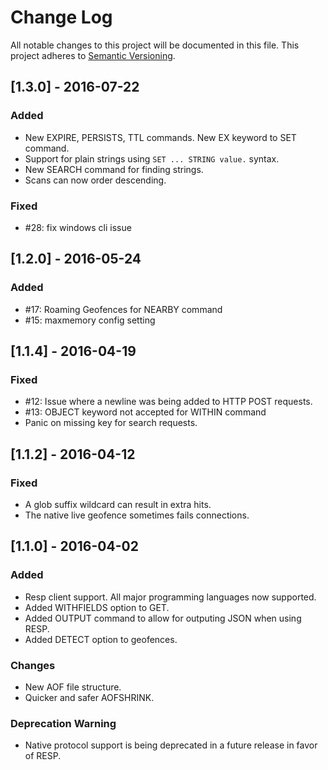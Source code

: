 # Change Log
All notable changes to this project will be documented in this file.
This project adheres to [Semantic Versioning](http://semver.org/).

## [1.3.0] - 2016-07-22
### Added
- New EXPIRE, PERSISTS, TTL commands. New EX keyword to SET command.
- Support for plain strings using `SET ... STRING value.` syntax.
- New SEARCH command for finding strings. 
- Scans can now order descending.

### Fixed
- #28: fix windows cli issue

## [1.2.0] - 2016-05-24
### Added
- #17: Roaming Geofences for NEARBY command
- #15: maxmemory config setting

## [1.1.4] - 2016-04-19
### Fixed
- #12: Issue where a newline was being added to HTTP POST requests.
- #13: OBJECT keyword not accepted for WITHIN command
- Panic on missing key for search requests.

## [1.1.2] - 2016-04-12
### Fixed
- A glob suffix wildcard can result in extra hits.
- The native live geofence sometimes fails connections.

## [1.1.0] - 2016-04-02
### Added
- Resp client support. All major programming languages now supported.
- Added WITHFIELDS option to GET.
- Added OUTPUT command to allow for outputing JSON when using RESP.
- Added DETECT option to geofences.

### Changes
- New AOF file structure.
- Quicker and safer AOFSHRINK.

### Deprecation Warning
- Native protocol support is being deprecated in a future release in favor of RESP.
